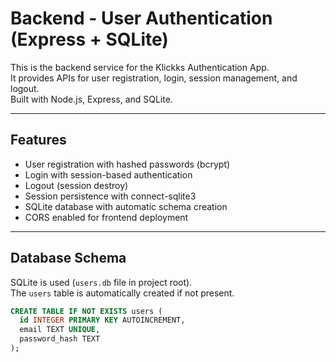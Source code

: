 # Backend - User Authentication (Express + SQLite)

This is the backend service for the Klickks Authentication App.  
It provides APIs for user registration, login, session management, and logout.  
Built with Node.js, Express, and SQLite.

---

## Features
- User registration with hashed passwords (bcrypt)
- Login with session-based authentication
- Logout (session destroy)
- Session persistence with connect-sqlite3
- SQLite database with automatic schema creation
- CORS enabled for frontend deployment

---

## Database Schema

SQLite is used (`users.db` file in project root).  
The `users` table is automatically created if not present.

```sql
CREATE TABLE IF NOT EXISTS users (
  id INTEGER PRIMARY KEY AUTOINCREMENT,
  email TEXT UNIQUE,
  password_hash TEXT
);
